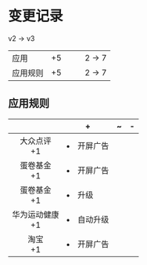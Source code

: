 # 变更记录

v2 -> v3

||||||
|-|:-:|:-:|:-:|:-:|
|应用|+5|||2 -> 7|
|应用规则|+5|||2 -> 7|

## 应用规则

||+|~|-|
|:-:|-|-|-|
|大众点评<br>+1|<li>开屏广告|||
|蛋卷基金<br>+1|<li>开屏广告|||
|蛋卷基金<br>+1|<li>升级|||
|华为运动健康<br>+1|<li>自动升级|||
|淘宝<br>+1|<li>开屏广告|||
